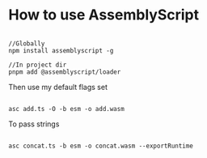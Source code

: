 # How to use AssemblyScript


```shell

//Globally
npm install assemblyscript -g

//In project dir
pnpm add @assemblyscript/loader

```

Then use my default flags set

```shell

asc add.ts -O -b esm -o add.wasm

```


To pass strings


```shell

asc concat.ts -b esm -o concat.wasm --exportRuntime

```